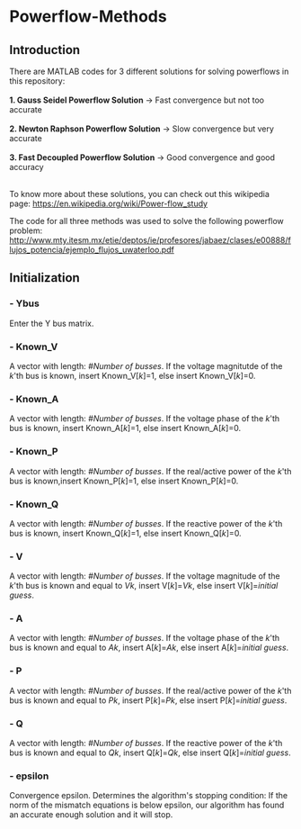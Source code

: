 # Powerflow-Methods
<h2>Introduction</h2>
There are MATLAB codes for 3 different solutions for solving powerflows in this repository:
<br/><br/>
<b>1. Gauss Seidel Powerflow Solution</b> -> Fast convergence but not too accurate
<br/><br/>
<b>2. Newton Raphson Powerflow Solution</b> -> Slow convergence but very accurate
<br/><br/>
<b>3. Fast Decoupled Powerflow Solution</b> -> Good convergence and good accuracy
<br/><br/>

To know more about these solutions, you can check out this wikipedia page:
https://en.wikipedia.org/wiki/Power-flow_study

The code for all three methods was used to solve the following powerflow problem:
http://www.mty.itesm.mx/etie/deptos/ie/profesores/jabaez/clases/e00888/flujos_potencia/ejemplo_flujos_uwaterloo.pdf
<br/>

<h2>Initialization</h2>
<h3>- Ybus</h3> Enter the Y bus matrix.

<h3>- Known_V</h3> A vector with length: <i>#Number of busses</i>. If the voltage magnitutde of the <i>k</i>'th bus is known, insert Known_V[<i>k</i>]=1, else insert Known_V[<i>k</i>]=0.

<h3>- Known_A</h3> A vector with length: <i>#Number of busses</i>. If the voltage phase of the <i>k</i>'th bus is known, insert Known_A[<i>k</i>]=1, else insert Known_A[<i>k</i>]=0.

<h3>- Known_P</h3> A vector with length: <i>#Number of busses</i>. If the real/active power of the <i>k</i>'th bus is known,insert Known_P[<i>k</i>]=1, else insert Known_P[<i>k</i>]=0.

<h3>- Known_Q</h3> A vector with length: <i>#Number of busses</i>. If the reactive power of the <i>k</i>'th bus is known, insert Known_Q[<i>k</i>]=1, else insert Known_Q[<i>k</i>]=0.

<h3>- V</h3> A vector with length: <i>#Number of busses</i>. If the voltage magnitude of the <i>k</i>'th bus is known and equal to <i>Vk</i>, insert V[<i>k</i>]=<i>Vk</i>, else insert V[<i>k</i>]=<i>initial guess</i>.

<h3>- A</h3> A vector with length: <i>#Number of busses</i>. If the voltage phase of the <i>k</i>'th bus is known and equal to <i>Ak</i>, insert A[<i>k</i>]=<i>Ak</i>, else insert A[<i>k</i>]=<i>initial guess</i>.

<h3>- P</h3> A vector with length: <i>#Number of busses</i>. If the real/active power of the <i>k</i>'th bus is known and equal to <i>Pk</i>, insert P[<i>k</i>]=<i>Pk</i>, else insert P[<i>k</i>]=<i>initial guess</i>.

<h3>- Q</h3> A vector with length: <i>#Number of busses</i>. If the reactive power of the <i>k</i>'th bus is known and equal to <i>Qk</i>, insert Q[<i>k</i>]=<i>Qk</i>, else insert Q[<i>k</i>]=<i>initial guess</i>.

<h3>- epsilon</h3>
Convergence epsilon. Determines the algorithm's stopping condition: If the norm of the mismatch equations is below epsilon, our algorithm has found an accurate enough solution and it will stop.

